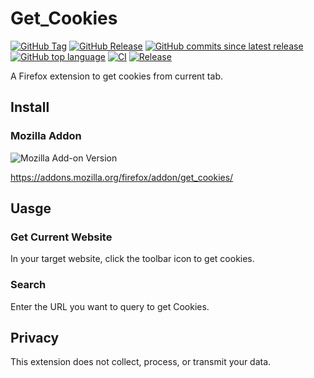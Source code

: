# Get_Cookies

[![GitHub Tag](https://img.shields.io/github/v/tag/uiolee/get_cookies?logo=github)](https://github.com/uiolee/get_cookies/tags)
[![GitHub Release](https://img.shields.io/github/v/release/uiolee/get_cookies?logo=github)](https://github.com/uiolee/get_cookies/releases)
[![GitHub commits since latest release](https://img.shields.io/github/commits-since/uiolee/get_cookies/latest?include_prereleases&sort=semver&logo=github)](https://github.com/uiolee/get_cookies/compare/...main)
[![GitHub top language](https://img.shields.io/github/languages/top/uiolee/get_cookies?logo=github)](#get_cookies)
[![CI](https://github.com/uiolee/get_cookies/actions/workflows/ci.yml/badge.svg?event=push)](https://github.com/uiolee/get_cookies/actions/workflows/ci.yml)
[![Release](https://github.com/uiolee/get_cookies/actions/workflows/publish.yml/badge.svg)](https://github.com/uiolee/get_cookies/actions/workflows/publish.yml)

A Firefox extension to get cookies from current tab.

## Install

### Mozilla Addon

![Mozilla Add-on Version](https://img.shields.io/amo/v/get_cookies?logo=firefox)

https://addons.mozilla.org/firefox/addon/get_cookies/

## Uasge

### Get Current Website

In your target website, click the toolbar icon to get cookies.

### Search

Enter the URL you want to query to get Cookies.

## Privacy

This extension does not collect, process, or transmit your data.
